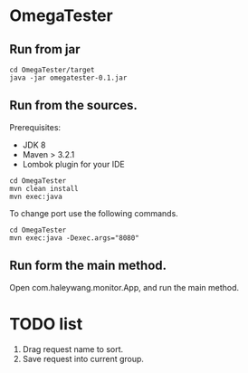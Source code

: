 # OmegaTester

## Run from jar

```
cd OmegaTester/target
java -jar omegatester-0.1.jar
```


## Run from the sources.
Prerequisites:

- JDK 8
- Maven > 3.2.1
- Lombok plugin for your IDE

```
cd OmegaTester
mvn clean install
mvn exec:java
```

To change port use the following commands.

```
cd OmegaTester
mvn exec:java -Dexec.args="8080"

```

## Run form the main method.
Open com.haleywang.monitor.App, and run the main method.

# TODO list
1. Drag request name to sort.
2. Save request into current group.




